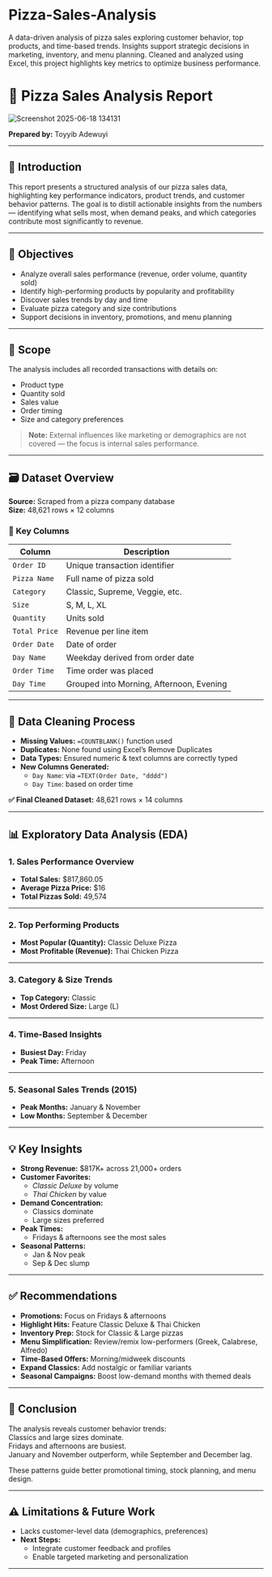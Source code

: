 # Pizza-Sales-Analysis
A data-driven analysis of pizza sales exploring customer behavior, top products, and time-based trends. Insights support strategic decisions in marketing, inventory, and menu planning. Cleaned and analyzed using Excel, this project highlights key metrics to optimize business performance.
# 🍕 Pizza Sales Analysis Report
![Screenshot 2025-06-18 134131](https://github.com/user-attachments/assets/5d236688-dfdd-4e7f-b614-5a4fd3f8574e)

**Prepared by:** Toyyib Adewuyi



---

## 📌 Introduction

This report presents a structured analysis of our pizza sales data, highlighting key performance indicators, product trends, and customer behavior patterns. The goal is to distill actionable insights from the numbers — identifying what sells most, when demand peaks, and which categories contribute most significantly to revenue.

---

## 🎯 Objectives

- Analyze overall sales performance (revenue, order volume, quantity sold)
- Identify high-performing products by popularity and profitability
- Discover sales trends by day and time
- Evaluate pizza category and size contributions
- Support decisions in inventory, promotions, and menu planning

---

## 🧭 Scope

The analysis includes all recorded transactions with details on:

- Product type
- Quantity sold
- Sales value
- Order timing
- Size and category preferences

> **Note:** External influences like marketing or demographics are not covered — the focus is internal sales performance.

---

## 🗃️ Dataset Overview

**Source:** Scraped from a pizza company database  
**Size:** 48,621 rows × 12 columns

### 🔑 Key Columns

| Column        | Description |
|---------------|-------------|
| `Order ID`    | Unique transaction identifier |
| `Pizza Name`  | Full name of pizza sold |
| `Category`    | Classic, Supreme, Veggie, etc. |
| `Size`        | S, M, L, XL |
| `Quantity`    | Units sold |
| `Total Price` | Revenue per line item |
| `Order Date`  | Date of order |
| `Day Name`    | Weekday derived from order date |
| `Order Time`  | Time order was placed |
| `Day Time`    | Grouped into Morning, Afternoon, Evening |

---

## 🧹 Data Cleaning Process

- **Missing Values:** `=COUNTBLANK()` function used
- **Duplicates:** None found using Excel’s Remove Duplicates
- **Data Types:** Ensured numeric & text columns are correctly typed
- **New Columns Generated:**
  - `Day Name`: via `=TEXT(Order Date, "dddd")`
  - `Day Time`: based on order time

**✅ Final Cleaned Dataset:** 48,621 rows × 14 columns

---

## 📊 Exploratory Data Analysis (EDA)

### 1. Sales Performance Overview

- **Total Sales:** \$817,860.05  
- **Average Pizza Price:** \$16  
- **Total Pizzas Sold:** 49,574  

---

### 2. Top Performing Products

- **Most Popular (Quantity):** Classic Deluxe Pizza  
- **Most Profitable (Revenue):** Thai Chicken Pizza

---

### 3. Category & Size Trends

- **Top Category:** Classic  
- **Most Ordered Size:** Large (L)

---

### 4. Time-Based Insights

- **Busiest Day:** Friday  
- **Peak Time:** Afternoon  

---

### 5. Seasonal Sales Trends (2015)

- **Peak Months:** January & November  
- **Low Months:** September & December  

---

## 💡 Key Insights

- **Strong Revenue:** \$817K+ across 21,000+ orders
- **Customer Favorites:** 
  - *Classic Deluxe* by volume
  - *Thai Chicken* by value
- **Demand Concentration:** 
  - Classics dominate
  - Large sizes preferred
- **Peak Times:** 
  - Fridays & afternoons see the most sales
- **Seasonal Patterns:** 
  - Jan & Nov peak
  - Sep & Dec slump

---

## ✅ Recommendations

- **Promotions:** Focus on Fridays & afternoons
- **Highlight Hits:** Feature Classic Deluxe & Thai Chicken
- **Inventory Prep:** Stock for Classic & Large pizzas
- **Menu Simplification:** Review/remix low-performers (Greek, Calabrese, Alfredo)
- **Time-Based Offers:** Morning/midweek discounts
- **Expand Classics:** Add nostalgic or familiar variants
- **Seasonal Campaigns:** Boost low-demand months with themed deals

---

## 🧾 Conclusion

The analysis reveals customer behavior trends:  
Classics and large sizes dominate.  
Fridays and afternoons are busiest.  
January and November outperform, while September and December lag.

These patterns guide better promotional timing, stock planning, and menu design.

---

## ⚠️ Limitations & Future Work

- Lacks customer-level data (demographics, preferences)
- **Next Steps:**
  - Integrate customer feedback and profiles
  - Enable targeted marketing and personalization

---
